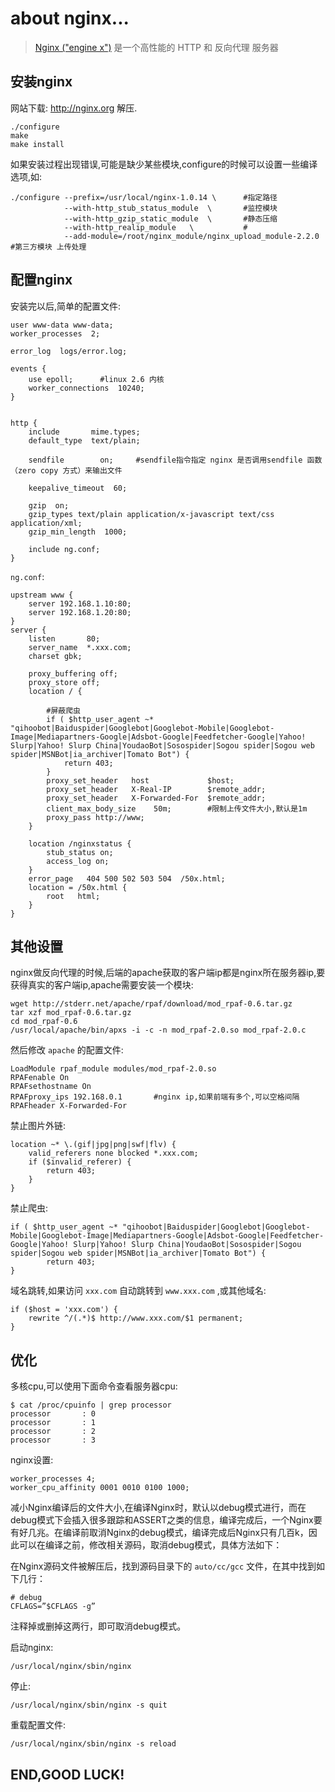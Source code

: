 about nginx...
==============

> [Nginx ("engine x")](http://nginx.org) 是一个高性能的 HTTP 和 反向代理 服务器


安装nginx
---------

网站下载: http://nginx.org 解压.

    ./configure
    make
    make install

如果安装过程出现错误,可能是缺少某些模块,configure的时候可以设置一些编译选项,如:

    ./configure --prefix=/usr/local/nginx-1.0.14 \      #指定路径
                --with-http_stub_status_module  \       #监控模块
                --with-http_gzip_static_module  \       #静态压缩
                --with-http_realip_module   \           #
                --add-module=/root/nginx_module/nginx_upload_module-2.2.0   #第三方模块 上传处理

配置nginx
---------

安装完以后,简单的配置文件:

    user www-data www-data;
    worker_processes  2;

    error_log  logs/error.log;

    events {
        use epoll;      #linux 2.6 内核
        worker_connections  10240;
    }


    http {
        include       mime.types;
        default_type  text/plain;

        sendfile        on;     #sendfile指令指定 nginx 是否调用sendfile 函数（zero copy 方式）来输出文件

        keepalive_timeout  60;

        gzip  on;
        gzip_types text/plain application/x-javascript text/css application/xml;
        gzip_min_length  1000;
     
        include ng.conf;
    }

`ng.conf`:


    upstream www {
        server 192.168.1.10:80;
        server 192.168.1.20:80;
    }
    server {
        listen       80;
        server_name  *.xxx.com;
        charset gbk;

        proxy_buffering off;
        proxy_store off;
        location / {

            #屏蔽爬虫
            if ( $http_user_agent ~* "qihoobot|Baiduspider|Googlebot|Googlebot-Mobile|Googlebot-Image|Mediapartners-Google|Adsbot-Google|Feedfetcher-Google|Yahoo! Slurp|Yahoo! Slurp China|YoudaoBot|Sosospider|Sogou spider|Sogou web spider|MSNBot|ia_archiver|Tomato Bot") {
                return 403;
            }
            proxy_set_header   host             $host;
            proxy_set_header   X-Real-IP        $remote_addr;
            proxy_set_header   X-Forwarded-For  $remote_addr;
            client_max_body_size    50m;        #限制上传文件大小,默认是1m
            proxy_pass http://www;
        }

        location /nginxstatus {
            stub_status on;
            access_log on;
        }
        error_page   404 500 502 503 504  /50x.html;
        location = /50x.html {
            root   html;
        }
    }

其他设置
-------

nginx做反向代理的时候,后端的apache获取的客户端ip都是nginx所在服务器ip,要获得真实的客户端ip,apache需要安装一个模块:

    wget http://stderr.net/apache/rpaf/download/mod_rpaf-0.6.tar.gz
    tar xzf mod_rpaf-0.6.tar.gz
    cd mod_rpaf-0.6
    /usr/local/apache/bin/apxs -i -c -n mod_rpaf-2.0.so mod_rpaf-2.0.c

然后修改 `apache` 的配置文件:

    LoadModule rpaf_module modules/mod_rpaf-2.0.so
    RPAFenable On
    RPAFsethostname On
    RPAFproxy_ips 192.168.0.1       #nginx ip,如果前端有多个,可以空格间隔
    RPAFheader X-Forwarded-For

禁止图片外链:

    location ~* \.(gif|jpg|png|swf|flv) {
        valid_referers none blocked *.xxx.com;
        if ($invalid_referer) {
            return 403;
        }
    }


禁止爬虫:

    if ( $http_user_agent ~* "qihoobot|Baiduspider|Googlebot|Googlebot-Mobile|Googlebot-Image|Mediapartners-Google|Adsbot-Google|Feedfetcher-Google|Yahoo! Slurp|Yahoo! Slurp China|YoudaoBot|Sosospider|Sogou spider|Sogou web spider|MSNBot|ia_archiver|Tomato Bot") {
            return 403;
    }

域名跳转,如果访问 `xxx.com` 自动跳转到 `www.xxx.com` ,或其他域名:

    if ($host = 'xxx.com') {
        rewrite ^/(.*)$ http://www.xxx.com/$1 permanent;
    }

优化
----

多核cpu,可以使用下面命令查看服务器cpu:

    $ cat /proc/cpuinfo | grep processor
    processor       : 0
    processor       : 1
    processor       : 2
    processor       : 3

nginx设置:

    worker_processes 4;
    worker_cpu_affinity 0001 0010 0100 1000;

减小Nginx编译后的文件大小,在编译Nginx时，默认以debug模式进行，而在debug模式下会插入很多跟踪和ASSERT之类的信息，编译完成后，一个Nginx要有好几兆。在编译前取消Nginx的debug模式，编译完成后Nginx只有几百k，因此可以在编译之前，修改相关源码，取消debug模式，具体方法如下：

在Nginx源码文件被解压后，找到源码目录下的 `auto/cc/gcc` 文件，在其中找到如下几行：

    # debug  
    CFLAGS=”$CFLAGS -g” 

注释掉或删掉这两行，即可取消debug模式。

启动nginx:

    /usr/local/nginx/sbin/nginx

停止:

    /usr/local/nginx/sbin/nginx -s quit


重载配置文件:

    /usr/local/nginx/sbin/nginx -s reload


END,GOOD LUCK!
--------------



